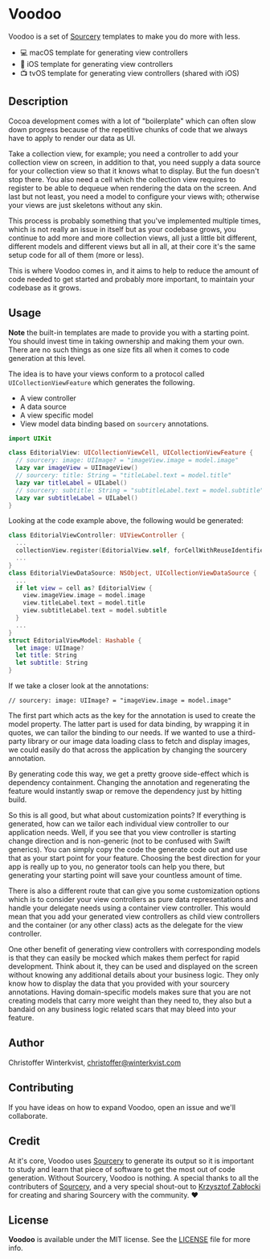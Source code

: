 # Voodoo

Voodoo is a set of [Sourcery](https://github.com/krzysztofzablocki/Sourcery) templates to make you do more with less.

- 💻 macOS template for generating view controllers
- 📱 iOS template for generating view controllers
- 📺 tvOS template for generating view controllers (shared with iOS)

## Description

Cocoa development comes with a lot of "boilerplate" which can often slow down progress because of the repetitive chunks of code that we always have to apply to render our data as UI.

Take a collection view, for example; you need a controller to add your collection view on screen, in addition to that, you need supply a data source for your collection view so that it knows what to display. But the fun doesn't stop there. You also need a cell which the collection view requires to register to be able to dequeue when rendering the data on the screen. And last but not least, you need a model to configure your views with; otherwise your views are just skeletons without any skin.

This process is probably something that you've implemented multiple times, which is not really an issue in itself but as your codebase grows, you continue to add more and more collection views, all just a little bit different, different models and different views but all in all, at their core it's the same setup code for all of them (more or less).

This is where Voodoo comes in, and it aims to help to reduce the amount of code needed to get started and probably more important, to maintain your codebase as it grows.

## Usage

**Note** the built-in templates are made to provide you with a starting point. You should invest time in taking ownership and making them your own. There are no such things as one size fits all when it comes to code generation at this level.

The idea is to have your views conform to a protocol called `UICollectionViewFeature` which generates the following.

- A view controller
- A data source
- A view specific model
- View model data binding based on `sourcery` annotations.

```swift
import UIKit

class EditorialView: UICollectionViewCell, UICollectionViewFeature {
  // sourcery: image: UIImage? = "imageView.image = model.image"
  lazy var imageView = UIImageView()
  // sourcery: title: String = "titleLabel.text = model.title"
  lazy var titleLabel = UILabel()
  // sourcery: subtitle: String = "subtitleLabel.text = model.subtitle"
  lazy var subtitleLabel = UILabel()
}
```

Looking at the code example above, the following would be generated:

```swift
class EditorialViewController: UIViewController {
  ...
  collectionView.register(EditorialView.self, forCellWithReuseIdentifier: "EditorialView")
  ...
}
class EditorialViewDataSource: NSObject, UICollectionViewDataSource {
  ...
  if let view = cell as? EditorialView {
    view.imageView.image = model.image
    view.titleLabel.text = model.title
    view.subtitleLabel.text = model.subtitle
  }
  ...
}
struct EditorialViewModel: Hashable {
  let image: UIImage?
  let title: String
  let subtitle: String
}
```

If we take a closer look at the annotations:

```
// sourcery: image: UIImage? = "imageView.image = model.image"
```

The first part which acts as the key for the annotation is used to create the model property.
The latter part is used for data binding, by wrapping it in quotes, we can tailor the
binding to our needs. If we wanted to use a third-party library or our image data loading
class to fetch and display images, we could easily do that across the application by changing
the sourcery annotation.

By generating code this way, we get a pretty groove side-effect which is dependency containment.
Changing the annotation and regenerating the feature would instantly swap or remove the dependency
just by hitting build.

So this is all good, but what about customization points? If everything is generated, how can we tailor
each individual view controller to our application needs. Well, if you see that you view controller is starting
change direction and is non-generic (not to be confused with Swift generics). You can simply copy the code the generate code out and use that as your start point for your feature. Choosing the best direction
for your app is really up to you, no generator tools can help you there, but generating your starting point
will save your countless amount of time.

There is also a different route that can give you some customization options which is to consider your view controllers as pure data representations and handle your delegate needs using a container view controller.
This would mean that you add your generated view controllers as child view controllers and the container (or any other class) acts as the delegate for the view controller.

One other benefit of generating view controllers with corresponding models is that they can easily be mocked which makes them perfect for rapid development. Think about it, they can be used and displayed on the screen without knowing any additional details about your business logic. They only know how to display the data that you provided with your sourcery annotations. Having domain-specific models makes sure that you are not creating models that carry more weight than they need to, they also but a bandaid on any business logic related scars that may bleed into your feature.

## Author

Christoffer Winterkvist, christoffer@winterkvist.com

## Contributing

If you have ideas on how to expand Voodoo, open an issue and we'll collaborate.

## Credit

At it's core, Voodoo uses [Sourcery](https://github.com/krzysztofzablocki/Sourcery) to generate its output so it is important to study and learn that piece of software to get the most out of code generation. Without Sourcery, Voodoo is nothing.
A special thanks to all the contributers of [Sourcery](https://github.com/krzysztofzablocki/Sourcery), and a very special shout-out to [Krzysztof Zabłocki](https://github.com/krzysztofzablocki) for creating and sharing Sourcery with the community. ❤️

## License

**Voodoo** is available under the MIT license. See the [LICENSE](https://github.com/zenangst/Voodoo/blob/master/LICENSE.md) file for more info.
